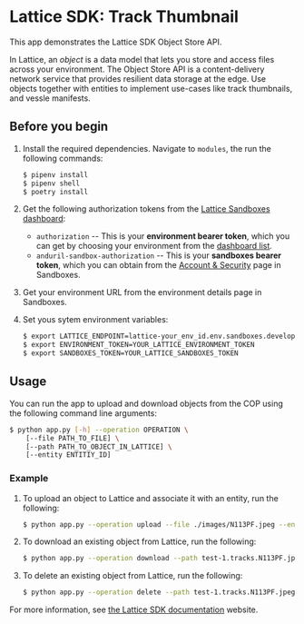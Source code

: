 # Lattice SDK: Track Thumbnail

This app demonstrates the Lattice SDK Object Store API.

In Lattice, an *object* is a data model that lets you store and access files across your environment.
The Object Store API is a content-delivery network service that provides resilient data storage at the edge.
Use objects together with entities to implement use-cases like track thumbnails, and vessle manifests.

## Before you begin

1. Install the required dependencies. Navigate to `modules`, the run the following commands:

    ```bash
    $ pipenv install
    $ pipenv shell
    $ poetry install
    ```

1. Get the following authorization tokens from the [Lattice Sandboxes dashboard](/sandboxes.developer.anduril.com):
    - ```authorization``` -- This is your **environment bearer token**, which you can get by choosing your environment
        from the [dashboard list](https://sandboxes.developer.anduril.com/idee/environments).
    - ```anduril-sandbox-authorization``` -- This is your **sandboxes bearer token**, which you can obtain from the
        [Account & Security](https://sandboxes.developer.anduril.com/user-settings) page in Sandboxes.

1. Get your environment URL from the environment details page in Sandboxes.

1. Set yous sytem environment variables:

    ```bash 
    $ export LATTICE_ENDPOINT=lattice-your_env_id.env.sandboxes.developer.anduril.com
    $ export ENVIRONMENT_TOKEN=YOUR_LATTICE_ENVIRONMENT_TOKEN
    $ export SANDBOXES_TOKEN=YOUR_LATTICE_SANDBOXES_TOKEN
    ```

## Usage

You can run the app to upload and download objects from the COP using the following command line arguments:

```bash
$ python app.py [-h] --operation OPERATION \
    [--file PATH_TO_FILE] \
    [--path PATH_TO_OBJECT_IN_LATTICE] \
    [--entity ENTITIY_ID]
```

### Example

1. To upload an object to Lattice and associate it with an entity, run the following:

    ```bash
    $ python app.py --operation upload --file ./images/N113PF.jpeg --entity adsbEntity
    ```

1. To download an existing object from Lattice, run the following:

    ```bash
    $ python app.py --operation download --path test-1.tracks.N113PF.jpeg 
    ```
1. To delete an existing object from Lattice, run the following:

    ```bash
    $ python app.py --operation delete --path test-1.tracks.N113PF.jpeg --entity adsbEntity
    ```

For more information, see [the Lattice SDK documentation](https://docs.anduril.com) website.

